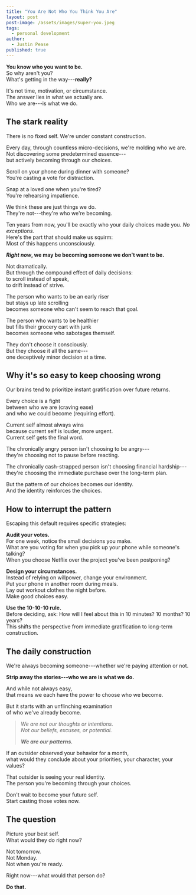 ```yaml
---
title: "You Are Not Who You Think You Are"
layout: post
post-image: /assets/images/super-you.jpeg
tags:
  - personal development
author:
  - Justin Pease
published: true
---
```


**You know who you want to be.**  
So why aren't you?  
What's getting in the way---**really?**

It's not time, motivation, or circumstance.  
The answer lies in what we actually are.  
Who we are---is what we do.

## The stark reality

There is no fixed self. We're under constant construction.

Every day, through countless micro-decisions, we're molding who we are.  
Not discovering some predetermined essence---  
but actively becoming through our choices.

Scroll on your phone during dinner with someone?  
You're casting a vote for distraction.

Snap at a loved one when you're tired?  
You're rehearsing impatience.

We think these are just things we do.  
They're not---they're who we're becoming.

Ten years from now, you'll be exactly who your daily choices made you. _No exceptions._  
Here's the part that should make us squirm:  
Most of this happens unconsciously.

**_Right now_, we may be becoming someone we don't want to be.**

Not dramatically.  
But through the compound effect of daily decisions:  
to scroll instead of speak,  
to drift instead of strive.

The person who wants to be an early riser  
but stays up late scrolling  
becomes someone who can't seem to reach that goal.

The person who wants to be healthier  
but fills their grocery cart with junk  
becomes someone who sabotages themself.

They don't choose it consciously.  
But they choose it all the same---  
one deceptively minor decision at a time.

## Why it's so easy to keep choosing wrong

Our brains tend to prioritize instant gratification over future returns.

Every choice is a fight  
between who we are (craving ease)  
and who we could become (requiring effort).

Current self almost always wins  
because current self is louder, more urgent.  
Current self gets the final word.

The chronically angry person isn't choosing to be angry---  
they're choosing not to pause before reacting.

The chronically cash-strapped person isn't choosing financial hardship---  
they're choosing the immediate purchase over the long-term plan.

But the pattern of our choices becomes our identity.  
And the identity reinforces the choices.

## How to interrupt the pattern

Escaping this default requires specific strategies:

**Audit your votes.**  
For one week, notice the small decisions you make.  
What are you voting for when you pick up your phone while someone's talking?  
When you choose Netflix over the project you've been postponing?

**Design your circumstances.**  
Instead of relying on willpower, change your environment.  
Put your phone in another room during meals.  
Lay out workout clothes the night before.  
Make good choices easy.

**Use the 10-10-10 rule.**  
Before deciding, ask: How will I feel about this in 10 minutes? 10 months? 10 years?  
This shifts the perspective from immediate gratification to long-term construction.

## The daily construction

We're always becoming someone---whether we're paying attention or not.

**Strip away the stories---who we are is what we do.**

And while not always easy,  
that means we each have the power to choose who we become.

But it starts with an unflinching examination  
of who we've already become.

> _We are not our thoughts or intentions._  
> _Not our beliefs, excuses, or potential._
>
> **_We are our patterns._**

If an outsider observed your behavior for a month,  
what would they conclude about your priorities, your character, your values?

That outsider is seeing your real identity.  
The person you're becoming through your choices.

Don't wait to become your future self.  
Start casting those votes now.

## The question

Picture your best self.  
What would they do right now?

Not tomorrow.  
Not Monday.  
Not when you're ready.

Right now---what would that person do?

**Do that.**
